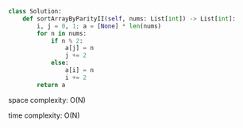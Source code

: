 ```python
class Solution:
    def sortArrayByParityII(self, nums: List[int]) -> List[int]:
        i, j = 0, 1; a = [None] * len(nums)
        for n in nums:
            if n % 2:
                a[j] = n
                j += 2
            else:
                a[i] = n
                i += 2
        return a
```

space complexity: O(N)

time complexity: O(N)